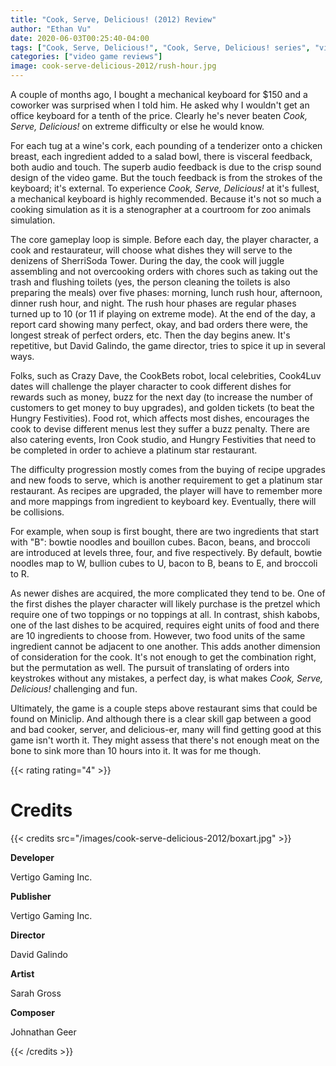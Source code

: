 ```yaml
---
title: "Cook, Serve, Delicious! (2012) Review"
author: "Ethan Vu"
date: 2020-06-03T00:25:40-04:00
tags: ["Cook, Serve, Delicious!", "Cook, Serve, Delicious! series", "video game", "review", "4"]
categories: ["video game reviews"]
image: cook-serve-delicious-2012/rush-hour.jpg
---
```


A couple of months ago, I bought a mechanical keyboard for $150 and a coworker was surprised when I told him.  He asked why I wouldn't get an office keyboard for a tenth of the price.  Clearly he's never beaten *Cook, Serve, Delicious!* on extreme difficulty or else he would know.

For each tug at a wine's cork, each pounding of a tenderizer onto a chicken breast, each ingredient added to a salad bowl, there is visceral feedback, both audio and touch.  The superb audio feedback is due to the crisp sound design of the video game.  But the touch feedback is from the strokes of the keyboard; it's external.  To experience *Cook, Serve, Delicious!* at it's fullest, a mechanical keyboard is highly recommended.  Because it's not so much a cooking simulation as it is a stenographer at a courtroom for zoo animals simulation.

The core gameplay loop is simple.  Before each day, the player character, a cook and restaurateur, will choose what dishes they will serve to the denizens of SherriSoda Tower.  During the day, the cook will juggle assembling and not overcooking orders with chores such as taking out the trash and flushing toilets (yes, the person cleaning the toilets is also preparing the meals) over five phases: morning, lunch rush hour, afternoon, dinner rush hour, and night.  The rush hour phases are regular phases turned up to 10 (or 11 if playing on extreme mode).  At the end of the day, a report card showing many perfect, okay, and bad orders there were, the longest streak of perfect orders, etc.  Then the day begins anew.  It's repetitive, but David Galindo, the game director, tries to spice it up in several ways.

Folks, such as Crazy Dave, the CookBets robot, local celebrities, Cook4Luv dates will challenge the player character to cook different dishes for rewards such as money, buzz for the next day (to increase the number of customers to get money to buy upgrades), and golden tickets (to beat the Hungry Festivities).  Food rot, which affects most dishes, encourages the cook to devise different menus lest they suffer a buzz penalty.  There are also catering events, Iron Cook studio, and Hungry Festivities that need to be completed in order to achieve a platinum star restaurant.

The difficulty progression mostly comes from the buying of recipe upgrades and new foods to serve, which is another requirement to get a platinum star restaurant.  As recipes are upgraded, the player will have to remember more and more mappings from ingredient to keyboard key.  Eventually, there will be collisions.

For example, when soup is first bought, there are two ingredients that start with "B": bowtie noodles and bouillon cubes.  Bacon, beans, and broccoli are introduced at levels three, four, and five respectively.  By default, bowtie noodles map to W, bullion cubes to U, bacon to B, beans to E, and broccoli to R.

As newer dishes are acquired, the more complicated they tend to be.  One of the first dishes the player character will likely purchase is the pretzel which require one of two toppings or no toppings at all.  In contrast, shish kabobs, one of the last dishes to be acquired, requires eight units of food and there are 10 ingredients to choose from.  However, two food units of the same ingredient cannot be adjacent to one another.  This adds another dimension of consideration for the cook.  It's not enough to get the combination right, but the permutation as well.  The pursuit of translating of orders into keystrokes without any mistakes, a perfect day, is what makes *Cook, Serve, Delicious!* challenging and fun.

Ultimately, the game is a couple steps above restaurant sims that could be found on Miniclip.  And although there is a clear skill gap between a good and bad cooker, server, and delicious-er, many will find getting good at this game isn't worth it.  They might assess that there's not enough meat on the bone to sink more than 10 hours into it.  It was for me though.

{{< rating rating="4" >}}

# Credits
{{< credits src="/images/cook-serve-delicious-2012/boxart.jpg" >}}
<p><b>Developer</b></p>
<p>Vertigo Gaming Inc.</p>
<p><b>Publisher</b></p>
<p>Vertigo Gaming Inc.</p>
<p><b>Director</b></p>
<p>David Galindo</p>
<p><b>Artist</b></p>
<p>Sarah Gross</p>
<p><b>Composer</b></p>
<p>Johnathan Geer</p>
{{< /credits >}}
